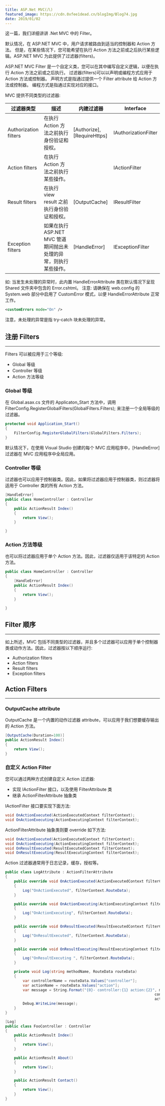 ```yaml
---
title: ASP.Net MVC(八)
featured_image: https://cdn.0xfee1dead.cn/blogImg/Blog74.jpg
date: 2019/01/02
---
```


这一篇，我们详细讲讲 .Net MVC 中的 Filter。

默认情况，在 ASP.NET MVC 中，用户请求被路由到适当的控制器和 Action 方法。
但是，在某些情况下，您可能希望在执行 Action 方法之前或之后执行某些逻辑。ASP.NET MVC 为此提供了过滤器(filters)。

ASP.NET MVC Filter 是一个自定义类，您可以在其中编写自定义逻辑，以便在执行 Action 方法之前或之后执行。
过滤器(filters)可以以声明或编程方式应用于 Action 方法或控制器。
声明方式是指通过提供一个 Filter attribute 给 Action 方法或控制器。
编程方式是指通过实现对应的接口。

MVC 提供不同类型的过滤器: 

| 过滤器类型            | 描述                                                            | 内建过滤器                  | Interface            |
|-----------------------|---------------------------------------------------------------|-----------------------------|----------------------|
| Authorization filters | 在执行 Action 方法之前执行身份验证和授权。                       | [Authorize], [RequireHttps] | IAuthorizationFilter |
| Action  filters       | 在执行 Action 方法之前执行某些操作。                             |                             | IActionFilter        |
| Result  filters       | 在执行 view result 之前执行身份验证和授权。                      | [OutputCache]               | IResultFilter        |
| Exception  filters    | 如果在执行 ASP.NET MVC 管道期间抛出未处理的异常，则执行某些操作。 | [HandleError]               | IExceptionFilter     |

如: 当发生未处理的异常时，此内置 HandleErrorAttribute 类在默认情况下呈现 Shared 文件夹中包含的 Error.cshtml。
注意: 请确保在 web.config 的 System.web 部分中启用了 CustomError 模式，以便 HandleErrorAttribute 正常工作。
``` xml
<customErrors mode="On" /> 
```

注意，未处理的异常是指 try-catch 块未处理的异常。

## 注册 Filters
***  
Filters 可以被应用于三个等级: 
- Global 等级
- Controller 等级
- Action 方法等级

### Global 等级
在 Global.asax.cs 文件的 Applicaton_Start 方法中，调用 FilterConfig.RegisterGlobalFilters(GlobalFilters.Filters); 来注册一个全局等级的过滤器。
``` csharp
protected void Application_Start()
{
    FilterConfig.RegisterGlobalFilters(GlobalFilters.Filters);
}
```

默认情况下，在使用 Visual Studio 创建的每个 MVC 应用程序中，[HandleError]过滤器在 MVC 应用程序中全局应用。

### Controller 等级
过滤器也可以应用于控制器类。因此，如果将过滤器应用于控制器类，则过滤器将适用于 Controller 类的所有 Action 方法。

``` csharp
[HandleError]
public class HomeController : Controller
{
    public ActionResult Index()
    {
        return View();
    }

}
```

### Action 方法等级
也可以将过滤器应用于单个 Action 方法。因此，过滤器仅适用于该特定的 Action 方法。
``` csharp
public class HomeController : Controller
{
    [HandleError]
    public ActionResult Index()
    {
        return View();
    }

}
```

## Filter 顺序
***  
如上所述，MVC 包括不同类型的过滤器，并且多个过滤器可以应用于单个控制器类或动作方法。因此，过滤器按以下顺序运行: 
- Authorization filters
- Action filters
- Result filters
- Exception filters

## Action Filters
***  
### OutputCache attribute
OutputCache 是​​一个内置的动作过滤器 attribute，可以应用于我们想要缓存输出的 Action 方法。
``` csharp
[OutputCache(Duration=100)]
public ActionResult Index()
{
    return View();
}
```

### 自定义 Action Filter
您可以通过两种方式创建自定义 Action 过滤器: 
- 实现 IActionFilter 接口，以及使用 FilterAttribute 类
- 继承 ActionFilterAttribute 抽象类


IActionFilter 接口要实现下面方法: 
``` csharp
void OnActionExecuted(ActionExecutedContext filterContext);
void OnActionExecuting(ActionExecutingContext filterContext);
```

ActionFilterAttribute 抽象类则要 override 如下方法: 
``` csharp
void OnActionExecuted(ActionExecutedContext filterContext);
void OnActionExecuting(ActionExecutingContext filterContext);
void OnResultExecuted(ResultExecutedContext filterContext);
void OnResultExecuting(ResultExecutingContext filterContext);
```

Action 过滤器通常用于日志记录，缓存，授权等。

```csharp
public class LogAttribute : ActionFilterAttribute
{
    public override void OnActionExecuted(ActionExecutedContext filterContext)
    {
        Log("OnActionExecuted", filterContext.RouteData); 
    }

    public override void OnActionExecuting(ActionExecutingContext filterContext)
    {
        Log("OnActionExecuting", filterContext.RouteData);      
    }

    public override void OnResultExecuted(ResultExecutedContext filterContext)
    {
        Log("OnResultExecuted", filterContext.RouteData);      
    }

    public override void OnResultExecuting(ResultExecutingContext filterContext)
    {
        Log("OnResultExecuting ", filterContext.RouteData);      
    }

    private void Log(string methodName, RouteData routeData)
    {
        var controllerName = routeData.Values["controller"];
        var actionName = routeData.Values["action"];
        var message = String.Format("{0}- controller:{1} action:{2}", methodName, 
                                                                    controllerName, 
                                                                    actionName);
        Debug.WriteLine(message);
    }
}

[Log]
public class FooController : Controller
{
    public ActionResult Index()
    {
        return View();
    }

    public ActionResult About()
    {
        return View();
    }

    public ActionResult Contact()
    {
        return View();
    }
}
```